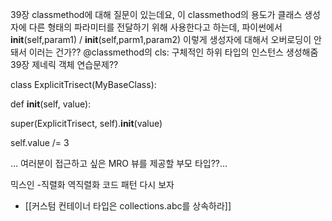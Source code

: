 ---
---
39장 classmethod에 대해 질문이 있는데요, 이 classmethod의 용도가 클래스 생성자에 다른 형태의 파라미터를 전달하기 위해 사용한다고 하는데, 파이썬에서 __init__(self,param1) / __init__(self,parm1,param2) 이렇게 생성자에 대해서 오버로딩이 안돼서 이러는 건가??
@classmethod의 cls: 구체적인 하위 타입의 인스턴스 생성해줌
39장 제네릭 객체 연습문제??

class ExplicitTrisect(MyBaseClass):

def __init__(self, value):

super(ExplicitTrisect, self).__init__(value)

self.value /= 3

... 여러분이 접근하고 싶은 MRO 뷰를 제공할 부모 타입??...

믹스인 -직렬화 역직렬화 코드 패턴 다시 보자
- [[커스텀 컨테이너 타입은 collections.abc를 상속하라]]